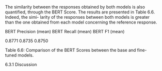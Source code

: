 The similarity between the responses obtained by both models is also quantified,
through the BERT Score. The results are presented in Table 6.6.
Indeed, the simi-
larity of the responses between both models is greater than the one obtained from each
model concerning the reference response.

BERT Precision (mean)
BERT Recall (mean)
BERT F1 (mean)

0.8771
0.8735
0.8750

Table 6.6: Comparison of the BERT Scores between the base and fine-tuned models.

6.3.1 Discussion
